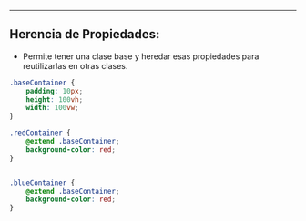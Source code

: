 
---
## Herencia de Propiedades:
- Permite tener una clase base y heredar esas propiedades para reutilizarlas en otras clases.

```scss
.baseContainer {
    padding: 10px;
    height: 100vh;
    width: 100vw;
}

.redContainer {
    @extend .baseContainer;
    background-color: red;
}


.blueContainer {
    @extend .baseContainer;
    background-color: red;
}
```